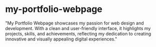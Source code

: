 # my-portfolio-webpage
"My Portfolio Webpage showcases my passion for web design and development. With a clean and user-friendly interface, it highlights my projects, skills, and achievements, reflecting my dedication to creating innovative and visually appealing digital experiences." 
